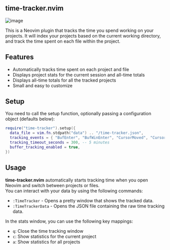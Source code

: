 ## time-tracker.nvim

![image](https://github.com/3rd/time-tracker.nvim/assets/59587503/eb5b87ca-86ce-4c5c-b3e5-aec25a0797ad)

This is a Neovim plugin that tracks the time you spend working on your projects.
It will index your projects based on the current working directory, and track the time spent on each file within the project.

## Features

- Automatically tracks time spent on each project and file
- Displays project stats for the current session and all-time totals
- Displays all-time totals for all the tracked projects
- Small and easy to customize

## Setup

You need to call the setup function, optionally passing a configuration object (defaults below):

```lua
require("time-tracker").setup({
  data_file = vim.fn.stdpath("data") .. "/time-tracker.json",
  tracking_events = { "BufEnter", "BufWinEnter", "CursorMoved", "CursorMovedI", "WinScrolled" },
  tracking_timeout_seconds = 300, -- 5 minutes
  buffer_tracking_enabled = true,
})
```

## Usage

**time-tracker.nvim** automatically starts tracking time when you open Neovim and switch between projects or files.
\
You can interact with your data by using the following commands:

- `:TimeTracker` - Opens a pretty window that shows the tracked data.
- `:TimeTrackerData` - Opens the JSON file containing the raw time tracking data.

In the stats window, you can use the following key mappings:

- `q`: Close the time tracking window
- `c`: Show statistics for the current project
- `a`: Show statistics for all projects

